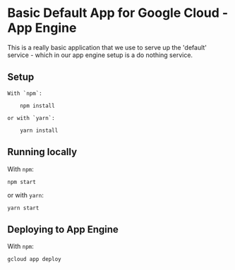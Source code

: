 # Basic Default App for Google Cloud - App Engine

This is a really basic application that we use to serve up the 'default' service - which in our app engine setup is a do nothing service.

## Setup

    With `npm`:

        npm install

    or with `yarn`:

        yarn install

## Running locally

With `npm`:

    npm start

or with `yarn`:

    yarn start

## Deploying to App Engine

With `npm`:

    gcloud app deploy

